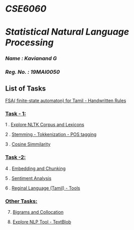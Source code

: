 <h1 style=\"color:blue;\" style=\"font-family:georgia;\"><i><b>CSE6060</b></i></h1>
<h1 style=\"color:blue;\" style=\"font-family:georgia;\"><i>Statistical Natural Language Processing</i></h1>

<h3 style=\"color:blue;\" style=\"font-family:georgia;\"><i>Name     : Kavianand G</i></h3>
<h3 style=\"color:blue;\" style=\"font-family:georgia;\"><i>Reg. No. : 19MAI0050</i></h3>


## List of Tasks

[FSA( finite-state automaton) for Tamil - Handwritten Rules](https://github.com/Kavianandg/Natural-Language-Processing/tree/master/FSA_Tamil)

### [Task - 1:](https://github.com/Kavianandg/Natural-Language-Processing/tree/master/Task_1)
    
   1 . [Explore NLTK Corpus and Lexicons](https://github.com/Kavianandg/Natural-Language-Processing/tree/master/Corpus%20%26%20lexicons)

   2 . [Stemming - Tokkenization - POS tagging](https://github.com/Kavianandg/Natural-Language-Processing/tree/master/Stemming_tokkenization_pos-tagging)

   3 . [Cosine Simmilarity](https://github.com/Kavianandg/Natural-Language-Processing/tree/master/Cosine_simmilarity)

### [Task -2:](https://github.com/Kavianandg/Natural-Language-Processing/tree/master/Task_2)
   
   4 . [Embedding and Chunking](https://github.com/Kavianandg/Natural-Language-Processing/tree/master/Embedding%20%26%20Chunking)

   5 . [Sentiment Analysis](https://github.com/Kavianandg/Natural-Language-Processing/tree/master/Sentiment_Analysis)

   6 . [Reginal Language (Tamil) - Tools](https://github.com/Kavianandg/Natural-Language-Processing/tree/master/Indic_NLP_Library_%E0%AE%A4%E0%AE%AE%E0%AE%BF%E0%AE%B4%E0%AF%8D)

### [Other Tasks:](https://github.com/Kavianandg/Natural-Language-Processing/tree/master/Other_Task)

   7. [Bigrams and Collocation](https://github.com/Kavianandg/Natural-Language-Processing/tree/master/Bigrams%20%26%20Collocation%20-%20Class%20Task)

   8. [Explore NLP Tool - TextBlob](https://github.com/Kavianandg/Natural-Language-Processing/tree/master/TextBlob_NLP_Tool_Practice)



